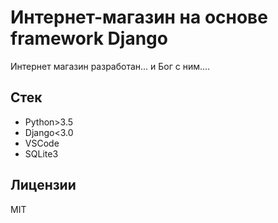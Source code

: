 # Интернет-магазин на основе framework Django

Интернет магазин разработан... и Бог с ним....

## Стек

* Python>3.5
* Django<3.0
* VSCode
* SQLite3

## Лицензии

MIT
